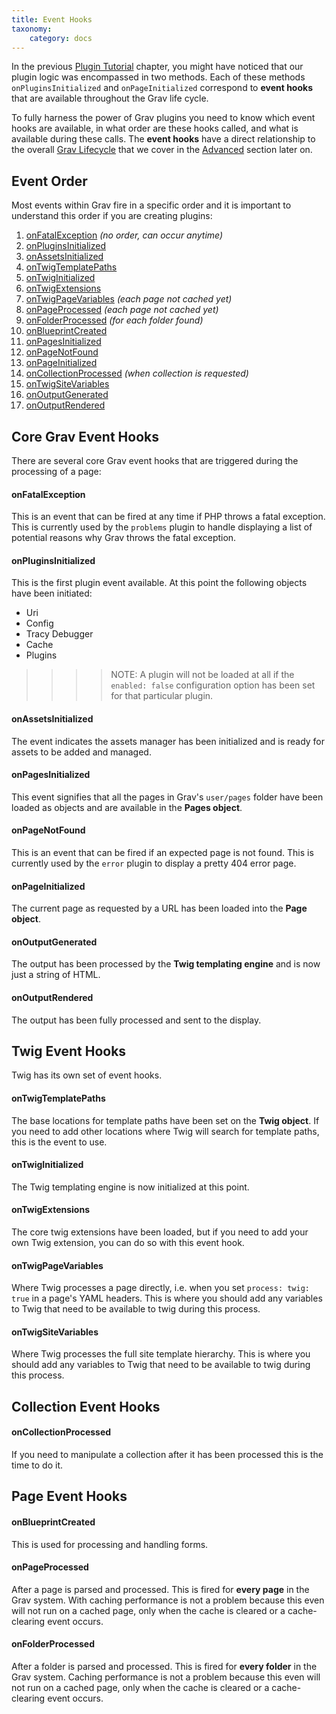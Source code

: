 ```yaml
---
title: Event Hooks
taxonomy:
    category: docs
---
```


In the previous [Plugin Tutorial][plugintutorial] chapter, you might have noticed that our plugin logic was encompassed in two methods.  Each of these methods `onPluginsInitialized` and `onPageInitialized` correspond to **event hooks** that are available throughout the Grav life cycle.

To fully harness the power of Grav plugins you need to know which event hooks are available, in what order are these hooks called, and what is available during these calls.  The **event hooks** have a direct relationship to the overall [Grav Lifecycle][lifecycle] that we cover in the [Advanced][advanced] section later on.

## Event Order

Most events within Grav fire in a specific order and it is important to understand this order if you are creating plugins:

1. [onFatalException](#onFatalException) _(no order, can occur anytime)_
1. [onPluginsInitialized](#onPluginsInitialized)
1. [onAssetsInitialized](#onAssetsInitialized)
1. [onTwigTemplatePaths](#onTwigTemplatePaths)
1. [onTwigInitialized](#onTwigInitialized)
1. [onTwigExtensions](#onTwigExtensions)
1. [onTwigPageVariables](#onTwigPageVariables) _(each page not cached yet)_
1. [onPageProcessed](#onPageProcessed) _(each page not cached yet)_
1. [onFolderProcessed](#onFolderProcessed) _(for each folder found)_
1. [onBlueprintCreated](#onBlueprintCreated) 
1. [onPagesInitialized](#onPagesInitialized)
1. [onPageNotFound](#onPageNotFound)
1. [onPageInitialized](#onPageInitialized)
1. [onCollectionProcessed](#onCollectionProcessed) _(when collection is requested)_
1. [onTwigSiteVariables](#onTwigSiteVariables)
1. [onOutputGenerated](#onOutputGenerated)
1. [onOutputRendered](#onOutputRendered)


## Core Grav Event Hooks

There are several core Grav event hooks that are triggered during the processing of a page:

<a name="onFatalException"></a>
#### onFatalException

This is an event that can be fired at any time if PHP throws a fatal exception. This is currently used by the `problems` plugin to handle displaying a list of potential reasons why Grav throws the fatal exception.

<a name="onPluginsInitialized"></a>
#### onPluginsInitialized

This is the first plugin event available. At this point the following objects have been initiated:

* Uri
* Config
* Tracy Debugger 
* Cache
* Plugins

>>>> NOTE: A plugin will not be loaded at all if the `enabled: false` configuration option has been set for that particular plugin.


<a name="onAssetsInitialized"></a>
#### onAssetsInitialized

The event indicates the assets manager has been initialized and is ready for assets to be added and managed.

<a name="onPagesInitialized"></a>
#### onPagesInitialized

This event signifies that all the pages in Grav's `user/pages` folder have been loaded as objects and are available in the **Pages object**.

<a name="onPageNotFound"></a>
#### onPageNotFound

This is an event that can be fired if an expected page is not found. This is currently used by the `error` plugin to display a pretty 404 error page.

<a name="onPageInitialized"></a>
#### onPageInitialized 

The current page as requested by a URL has been loaded into the **Page object**.

<a name="onOutputGenerated"></a>
#### onOutputGenerated

The output has been processed by the **Twig templating engine** and is now just a string of HTML.  

<a name="onOutputRendered"></a>
#### onOutputRendered

The output has been fully processed and sent to the display.  


## Twig Event Hooks

Twig has its own set of event hooks.

<a name="onTwigTemplatePaths"></a>
#### onTwigTemplatePaths

The base locations for template paths have been set on the **Twig object**.  If you need to add other locations where Twig will search for template paths, this is the event to use.

<a name="onTwigInitialized"></a>
#### onTwigInitialized

The Twig templating engine is now initialized at this point.

<a name="onTwigExtensions"></a>
#### onTwigExtensions

The core twig extensions have been loaded, but if you need to add your own Twig extension, you can do so with this event hook.

<a name="onTwigPageVariables"></a>
#### onTwigPageVariables

Where Twig processes a page directly, i.e. when you set `process: twig: true` in a page's YAML headers. This is where you should add any variables to Twig that need to be available to twig during this process.


<a name="onTwigSiteVariables"></a>
#### onTwigSiteVariables

Where Twig processes the full site template hierarchy.  This is where you should add any variables to Twig that need to be available to twig during this process.

## Collection Event Hooks

<a name="onCollectionProcessed"></a>
#### onCollectionProcessed

If you need to manipulate a collection after it has been processed this is the time to do it.

## Page Event Hooks

<a name="onBlueprintCreated"></a>
#### onBlueprintCreated

This is used for processing and handling forms.

<a name="onPageProcessed"></a>
#### onPageProcessed

After a page is parsed and processed.  This is fired for **every page** in the Grav system.  With caching performance is not a problem because this even will not run on a cached page, only when the cache is cleared or a cache-clearing event occurs.

<a name="onFolderProcessed"></a>
#### onFolderProcessed 

After a folder is parsed and processed.  This is fired for **every folder** in the Grav system.  Caching performance is not a problem because this even will not run on a cached page, only when the cache is cleared or a cache-clearing event occurs.

[plugintutorial]: plugin-tutorial
[lifecycle]: ../advanced/grav-lifecycle
[advanced]: ../advanced
